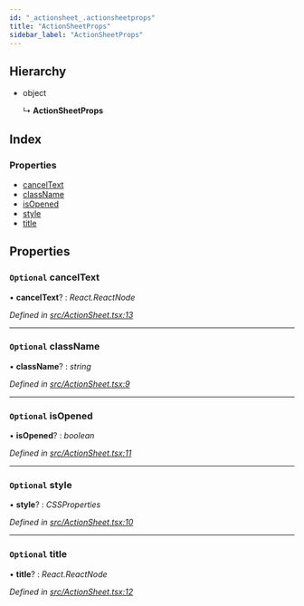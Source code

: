 ```yaml
---
id: "_actionsheet_.actionsheetprops"
title: "ActionSheetProps"
sidebar_label: "ActionSheetProps"
---
```


## Hierarchy

* object

  ↳ **ActionSheetProps**

## Index

### Properties

* [cancelText](_actionsheet_.actionsheetprops.md#optional-canceltext)
* [className](_actionsheet_.actionsheetprops.md#optional-classname)
* [isOpened](_actionsheet_.actionsheetprops.md#optional-isopened)
* [style](_actionsheet_.actionsheetprops.md#optional-style)
* [title](_actionsheet_.actionsheetprops.md#optional-title)

## Properties

### `Optional` cancelText

• **cancelText**? : *React.ReactNode*

*Defined in [src/ActionSheet.tsx:13](https://github.com/tarojsx/ui/blob/bc31158/src/ActionSheet.tsx#L13)*

___

### `Optional` className

• **className**? : *string*

*Defined in [src/ActionSheet.tsx:9](https://github.com/tarojsx/ui/blob/bc31158/src/ActionSheet.tsx#L9)*

___

### `Optional` isOpened

• **isOpened**? : *boolean*

*Defined in [src/ActionSheet.tsx:11](https://github.com/tarojsx/ui/blob/bc31158/src/ActionSheet.tsx#L11)*

___

### `Optional` style

• **style**? : *CSSProperties*

*Defined in [src/ActionSheet.tsx:10](https://github.com/tarojsx/ui/blob/bc31158/src/ActionSheet.tsx#L10)*

___

### `Optional` title

• **title**? : *React.ReactNode*

*Defined in [src/ActionSheet.tsx:12](https://github.com/tarojsx/ui/blob/bc31158/src/ActionSheet.tsx#L12)*
